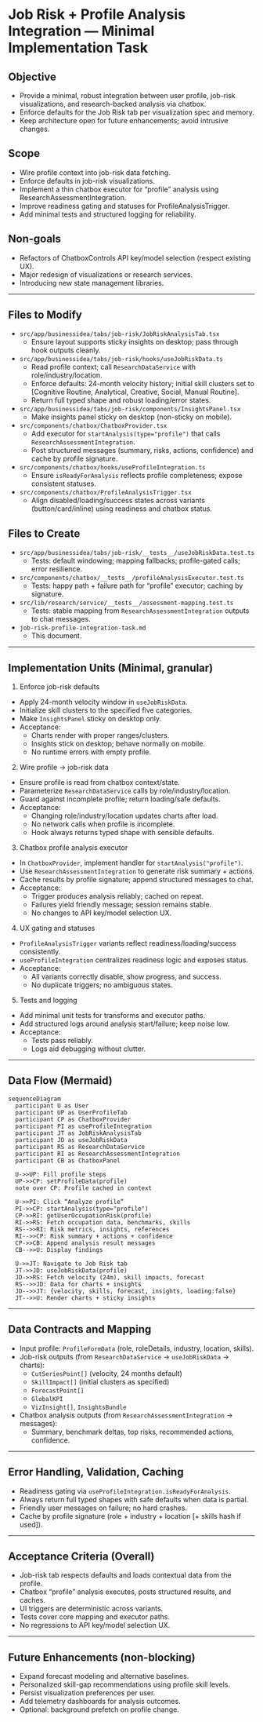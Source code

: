 # Job Risk + Profile Analysis Integration — Minimal Implementation Task

## Objective
- Provide a minimal, robust integration between user profile, job-risk visualizations, and research-backed analysis via chatbox.
- Enforce defaults for the Job Risk tab per visualization spec and memory.
- Keep architecture open for future enhancements; avoid intrusive changes.

## Scope
- Wire profile context into job-risk data fetching.
- Enforce defaults in job-risk visualizations.
- Implement a thin chatbox executor for “profile” analysis using ResearchAssessmentIntegration.
- Improve readiness gating and statuses for ProfileAnalysisTrigger.
- Add minimal tests and structured logging for reliability.

## Non-goals
- Refactors of ChatboxControls API key/model selection (respect existing UX).
- Major redesign of visualizations or research services.
- Introducing new state management libraries.

---

## Files to Modify
- `src/app/businessidea/tabs/job-risk/JobRiskAnalysisTab.tsx`
  - Ensure layout supports sticky insights on desktop; pass through hook outputs cleanly.
- `src/app/businessidea/tabs/job-risk/hooks/useJobRiskData.ts`
  - Read profile context; call `ResearchDataService` with role/industry/location.
  - Enforce defaults: 24-month velocity history; initial skill clusters set to [Cognitive Routine, Analytical, Creative, Social, Manual Routine].
  - Return full typed shape and robust loading/error states.
- `src/app/businessidea/tabs/job-risk/components/InsightsPanel.tsx`
  - Make insights panel sticky on desktop (non-sticky on mobile).
- `src/components/chatbox/ChatboxProvider.tsx`
  - Add executor for `startAnalysis(type="profile")` that calls `ResearchAssessmentIntegration`.
  - Post structured messages (summary, risks, actions, confidence) and cache by profile signature.
- `src/components/chatbox/hooks/useProfileIntegration.ts`
  - Ensure `isReadyForAnalysis` reflects profile completeness; expose consistent statuses.
- `src/components/chatbox/ProfileAnalysisTrigger.tsx`
  - Align disabled/loading/success states across variants (button/card/inline) using readiness and chatbox status.

## Files to Create
- `src/app/businessidea/tabs/job-risk/__tests__/useJobRiskData.test.ts`
  - Tests: default windowing; mapping fallbacks; profile-gated calls; error resilience.
- `src/components/chatbox/__tests__/profileAnalysisExecutor.test.ts`
  - Tests: happy path + failure path for “profile” executor; caching by signature.
- `src/lib/research/service/__tests__/assessment-mapping.test.ts`
  - Tests: stable mapping from `ResearchAssessmentIntegration` outputs to chat messages.
- `job-risk-profile-integration-task.md`
  - This document.

---

## Implementation Units (Minimal, granular)

1) Enforce job-risk defaults
- Apply 24-month velocity window in `useJobRiskData`.
- Initialize skill clusters to the specified five categories.
- Make `InsightsPanel` sticky on desktop only.
- Acceptance:
  - Charts render with proper ranges/clusters.
  - Insights stick on desktop; behave normally on mobile.
  - No runtime errors with empty profile.

2) Wire profile → job-risk data
- Ensure profile is read from chatbox context/state.
- Parameterize `ResearchDataService` calls by role/industry/location.
- Guard against incomplete profile; return loading/safe defaults.
- Acceptance:
  - Changing role/industry/location updates charts after load.
  - No network calls when profile is incomplete.
  - Hook always returns typed shape with sensible defaults.

3) Chatbox profile analysis executor
- In `ChatboxProvider`, implement handler for `startAnalysis("profile")`.
- Use `ResearchAssessmentIntegration` to generate risk summary + actions.
- Cache results by profile signature; append structured messages to chat.
- Acceptance:
  - Trigger produces analysis reliably; cached on repeat.
  - Failures yield friendly message; session remains stable.
  - No changes to API key/model selection UX.

4) UX gating and statuses
- `ProfileAnalysisTrigger` variants reflect readiness/loading/success consistently.
- `useProfileIntegration` centralizes readiness logic and exposes status.
- Acceptance:
  - All variants correctly disable, show progress, and success.
  - No duplicate triggers; no ambiguous states.

5) Tests and logging
- Add minimal unit tests for transforms and executor paths.
- Add structured logs around analysis start/failure; keep noise low.
- Acceptance:
  - Tests pass reliably.
  - Logs aid debugging without clutter.

---

## Data Flow (Mermaid)
```mermaid
sequenceDiagram
  participant U as User
  participant UP as UserProfileTab
  participant CP as ChatboxProvider
  participant PI as useProfileIntegration
  participant JT as JobRiskAnalysisTab
  participant JD as useJobRiskData
  participant RS as ResearchDataService
  participant RI as ResearchAssessmentIntegration
  participant CB as ChatboxPanel

  U->>UP: Fill profile steps
  UP->>CP: setProfileData(profile)
  note over CP: Profile cached in context

  U->>PI: Click “Analyze profile”
  PI->>CP: startAnalysis(type="profile")
  CP->>RI: getUserOccupationRisk(profile)
  RI->>RS: Fetch occupation data, benchmarks, skills
  RS-->>RI: Risk metrics, insights, references
  RI-->>CP: Risk summary + actions + confidence
  CP->>CB: Append analysis result messages
  CB-->>U: Display findings

  U->>JT: Navigate to Job Risk tab
  JT->>JD: useJobRiskData(profile)
  JD->>RS: Fetch velocity (24m), skill impacts, forecast
  RS-->>JD: Data for charts + insights
  JD-->>JT: {velocity, skills, forecast, insights, loading:false}
  JT-->>U: Render charts + sticky insights
```

---

## Data Contracts and Mapping
- Input profile: `ProfileFormData` (role, roleDetails, industry, location, skills).
- Job-risk outputs (from `ResearchDataService` → `useJobRiskData` → charts):
  - `CutSeriesPoint[]` (velocity, 24 months default)
  - `SkillImpact[]` (initial clusters as specified)
  - `ForecastPoint[]`
  - `GlobalKPI`
  - `VizInsight[]`, `InsightsBundle`
- Chatbox analysis outputs (from `ResearchAssessmentIntegration` → messages):
  - Summary, benchmark deltas, top risks, recommended actions, confidence.

---

## Error Handling, Validation, Caching
- Readiness gating via `useProfileIntegration.isReadyForAnalysis`.
- Always return full typed shapes with safe defaults when data is partial.
- Friendly user messages on failure; no hard crashes.
- Cache by profile signature (role + industry + location [+ skills hash if used]).

---

## Acceptance Criteria (Overall)
- Job-risk tab respects defaults and loads contextual data from the profile.
- Chatbox “profile” analysis executes, posts structured results, and caches.
- UI triggers are deterministic across variants.
- Tests cover core mapping and executor paths.
- No regressions to API key/model selection UX.

---

## Future Enhancements (non-blocking)
- Expand forecast modeling and alternative baselines.
- Personalized skill-gap recommendations using profile skill levels.
- Persist visualization preferences per user.
- Add telemetry dashboards for analysis outcomes.
- Optional: background prefetch on profile change.
